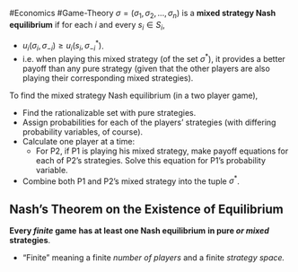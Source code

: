 #Economics #Game-Theory 
$\sigma=(\sigma_1, \sigma_2, ..., \sigma_n)$ is a **mixed strategy Nash equilibrium** if for each $i$ and every $s_i \in S_i$,
- $u_i(\sigma_i, \sigma_{-i}) \geq u_i(s_i, \sigma_{-i}^*)$.
- i.e. when playing this mixed strategy (of the set $\sigma^*$), it provides a better payoff than any pure strategy (given that the other players are also playing their corresponding mixed strategies).

To find the mixed strategy Nash equilibrium (in a two player game),
- Find the rationalizable set with pure strategies.
- Assign probabilities for each of the players’ strategies (with differing probability variables, of course).
- Calculate one player at a time:
    - For P2, if P1 is playing his mixed strategy, make payoff equations for each of P2’s strategies. Solve this equation for P1’s probability variable.
- Combine both P1 and P2’s mixed strategy into the tuple $\sigma^*$.

## Nash’s Theorem on the Existence of Equilibrium
**Every _finite_ game** **has at least one Nash equilibrium** **in pure _or mixed_ strategies**.
- “Finite” meaning a finite _number of players_ and a finite _strategy space._